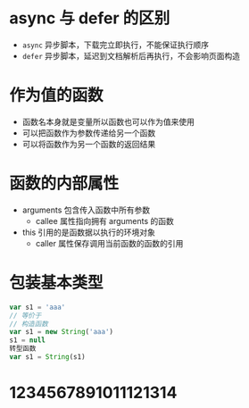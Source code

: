 # async 与 defer 的区别
- `async` 异步脚本，下载完立即执行，不能保证执行顺序
- `defer` 异步脚本，延迟到文档解析后再执行，不会影响页面构造

# 作为值的函数
- 函数名本身就是变量所以函数也可以作为值来使用
- 可以把函数作为参数传递给另一个函数
- 可以将函数作为另一个函数的返回结果

# 函数的内部属性
- arguments 包含传入函数中所有参数
    - callee 属性指向拥有 arguments 的函数 
- this 引用的是函数据以执行的环境对象
    - caller 属性保存调用当前函数的函数的引用

# 包装基本类型
```js
var s1 = 'aaa'
// 等价于
// 构造函数
var s1 = new String('aaa')
s1 = null
转型函数
var s1 = String(s1)
```

# 1234567891011121314